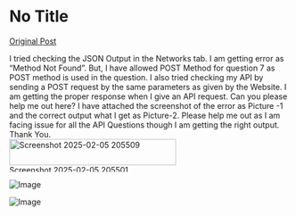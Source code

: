 # No Title

[Original Post](https://discourse.onlinedegree.iitm.ac.in/t/163247/112)

<p>I tried checking the JSON Output in the Networks tab. I am getting error as “Method Not Found”. But, I have allowed POST Method for question 7 as POST method is used in the question. I also tried checking my API by sending a POST request by the same parameters as given by the Website. I  am getting the proper response when I give an API request. Can you please help me out here? I have attached the screenshot  of the error as Picture -1 and the correct output what I get as Picture-2.  Please help me out as I am facing issue for all the API Questions though I am getting the right output. Thank You.<br>
<img src="https://europe1.discourse-cdn.com/flex013/uploads/iitm/original/3X/6/b/6b27da63d6feaeca3359d5e64cccad6f3eed547c.png" alt="Screenshot 2025-02-05 205509" data-base62-sha1="fhWtoKzUlKtalblOtbgLWgL6u9m" width="299" height="47"><br>
<img src="https://europe1.discourse-cdn.com/flex013/uploads/iitm/optimized/3X/5/9/595ffb3b3b3d8766dc77c15ad2270b03892ae0d2_2_690x12.png" alt="Screenshot 2025-02-05 205501" data-base62-sha1="cKE8j8S7e1yXvjcy3qntSkEP9hE" width="690" height="12" srcset="https://europe1.discourse-cdn.com/flex013/uploads/iitm/optimized/3X/5/9/595ffb3b3b3d8766dc77c15ad2270b03892ae0d2_2_690x12.png, https://europe1.discourse-cdn.com/flex013/uploads/iitm/optimized/3X/5/9/595ffb3b3b3d8766dc77c15ad2270b03892ae0d2_2_1035x18.png 1.5x, https://europe1.discourse-cdn.com/flex013/uploads/iitm/optimized/3X/5/9/595ffb3b3b3d8766dc77c15ad2270b03892ae0d2_2_1380x24.png 2x" data-dominant-color="191919"></p>

![Image](https://europe1.discourse-cdn.com/flex013/uploads/iitm/optimized/3X/5/9/595ffb3b3b3d8766dc77c15ad2270b03892ae0d2_2_690x12.png)

![Image](https://europe1.discourse-cdn.com/flex013/uploads/iitm/original/3X/6/b/6b27da63d6feaeca3359d5e64cccad6f3eed547c.png)